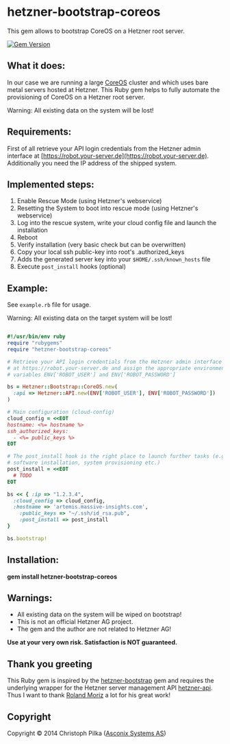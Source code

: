 # hetzner-bootstrap-coreos

This gem allows to bootstrap CoreOS on a Hetzner root server.

[![Gem Version](https://badge.fury.io/rb/hetzner-bootstrap-coreos.png)](http://badge.fury.io/rb/hetzner-bootstrap-coreos)

## What it does:

In our case we are running a large [CoreOS](https://coreos.com) cluster and which uses bare metal servers hosted at Hetzner. This Ruby gem helps to fully automate the provisioning of CoreOS on a Hetzner root server.

Warning: All existing data on the system will be lost!

## Requirements:

First of all retrieve your API login credentials from the Hetzner admin interface at [https://robot.your-server.de](https://robot.your-server.de). Additionally you need the IP address of the shipped system.

## Implemented steps:

1. Enable Rescue Mode (using Hetzner's webservice)
2. Resetting the System to boot into rescue mode (using Hetzner's webservice)
3. Log into the rescue system, write your cloud config file and launch the installation
4. Reboot
5. Verify installation (very basic check but can be overwritten)
6. Copy your local ssh public-key into root's .authorized_keys
7. Adds the generated server key into your `$HOME/.ssh/known_hosts` file
8. Execute `post_install` hooks (optional)

## Example:

See `example.rb` file for usage.

Warning: All existing data on the target system will be lost!

```ruby

#!/usr/bin/env ruby
require "rubygems"
require "hetzner-bootstrap-coreos"

# Retrieve your API login credentials from the Hetzner admin interface
# at https://robot.your-server.de and assign the appropriate environment
# variables ENV['ROBOT_USER'] and ENV['ROBOT_PASSWORD']

bs = Hetzner::Bootstrap::CoreOS.new(
  :api => Hetzner::API.new(ENV['ROBOT_USER'], ENV['ROBOT_PASSWORD'])
)

# Main configuration (cloud-config)
cloud_config = <<EOT
hostname: <%= hostname %>
ssh_authorized_keys:
  - <%= public_keys %>
EOT

# The post_install hook is the right place to launch further tasks (e.g.
# software installation, system provisioning etc.)
post_install = <<EOT
  # TODO
EOT

bs << { :ip => "1.2.3.4",
  :cloud_config => cloud_config,
  :hostname => 'artemis.massive-insights.com',
    :public_keys => "~/.ssh/id_rsa.pub",
    :post_install => post_install
}

bs.bootstrap!

```

Installation:
-------------

**gem install hetzner-bootstrap-coreos**

Warnings:
---------

* All existing data on the system will be wiped on bootstrap!
* This is not an official Hetzner AG project.
* The gem and the author are not related to Hetzner AG!

**Use at your very own risk. Satisfaction is NOT guaranteed.**

## Thank you greeting

This Ruby gem is inspired by the [hetzner-bootstrap](https://github.com/rmoriz/hetzner-bootstrap) gem and requires the underlying wrapper for the Hetzner server management API [hetzner-api](https://github.com/rmoriz/hetzner-api). Thus I want to thank [Roland Moriz](https://roland.io/developer) a lot for his great work!

Copyright
---------

Copyright © 2014 Christoph Pilka ([Asconix Systems AS](https://www.asconix.com))
